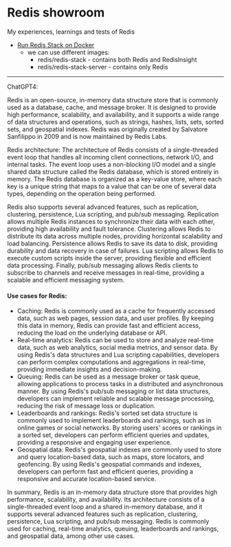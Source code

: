 # Redis showroom
My experiences, learnings and tests of Redis

* [Run Redis Stack on Docker](https://redis.io/docs/stack/get-started/install/docker/)
  * we can use different images:
    * redis/redis-stack - contains both Redis and RedisInsight
    * redis/redis-stack-server - contains only Redis

***

ChatGPT4:

Redis is an open-source, in-memory data structure store that is commonly used as a database, cache, and message broker. It is designed to provide high performance, scalability, and availability, and it supports a wide range of data structures and operations, such as strings, hashes, lists, sets, sorted sets, and geospatial indexes. Redis was originally created by Salvatore Sanfilippo in 2009 and is now maintained by Redis Labs.

Redis architecture:
The architecture of Redis consists of a single-threaded event loop that handles all incoming client connections, network I/O, and internal tasks. The event loop uses a non-blocking I/O model and a single shared data structure called the Redis database, which is stored entirely in memory. The Redis database is organized as a key-value store, where each key is a unique string that maps to a value that can be one of several data types, depending on the operation being performed.

Redis also supports several advanced features, such as replication, clustering, persistence, Lua scripting, and pub/sub messaging. Replication allows multiple Redis instances to synchronize their data with each other, providing high availability and fault tolerance. Clustering allows Redis to distribute its data across multiple nodes, providing horizontal scalability and load balancing. Persistence allows Redis to save its data to disk, providing durability and data recovery in case of failures. Lua scripting allows Redis to execute custom scripts inside the server, providing flexible and efficient data processing. Finally, pub/sub messaging allows Redis clients to subscribe to channels and receive messages in real-time, providing a scalable and efficient messaging system.

#### Use cases for Redis:

* Caching: Redis is commonly used as a cache for frequently accessed data, such as web pages, session data, and user profiles. By keeping this data in memory, Redis can provide fast and efficient access, reducing the load on the underlying database or API.
* Real-time analytics: Redis can be used to store and analyze real-time data, such as web analytics, social media metrics, and sensor data. By using Redis's data structures and Lua scripting capabilities, developers can perform complex computations and aggregations in real-time, providing immediate insights and decision-making.
* Queuing: Redis can be used as a message broker or task queue, allowing applications to process tasks in a distributed and asynchronous manner. By using Redis's pub/sub messaging or list data structures, developers can implement reliable and scalable message processing, reducing the risk of message loss or duplication.
* Leaderboards and rankings: Redis's sorted set data structure is commonly used to implement leaderboards and rankings, such as in online games or social networks. By storing users' scores or rankings in a sorted set, developers can perform efficient queries and updates, providing a responsive and engaging user experience.
* Geospatial data: Redis's geospatial indexes are commonly used to store and query location-based data, such as maps, store locators, and geofencing. By using Redis's geospatial commands and indexes, developers can perform fast and efficient queries, providing a responsive and accurate location-based service.

In summary, Redis is an in-memory data structure store that provides high performance, scalability, and availability. Its architecture consists of a single-threaded event loop and a shared in-memory database, and it supports several advanced features such as replication, clustering, persistence, Lua scripting, and pub/sub messaging. Redis is commonly used for caching, real-time analytics, queuing, leaderboards and rankings, and geospatial data, among other use cases.
